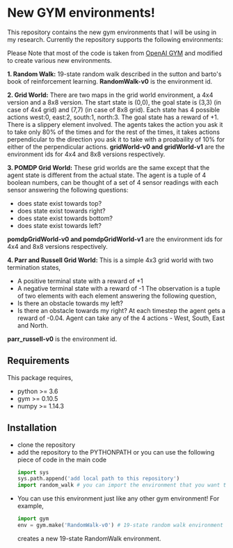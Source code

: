 # New GYM environments!
This repository contains the new gym environments that I will be using in my research.
Currently the repository supports the following environments:

Please Note that most of the code is taken from [OpenAI GYM](https://github.com/openai/gym) and modified to create various new environments.

**1. Random Walk:** 19-state random walk described in the sutton and barto's book of reinforcement learning. **RandomWalk-v0** is the environment id.

**2. Grid World:** There are two maps in the grid world environment, a 4x4 version and a 8x8 version. The start state is (0,0), the goal state is (3,3) (in case of 4x4 grid) and (7,7) (in case of 8x8 grid). Each state has 4 possible actions west:0, east:2, south:1, north:3. The goal state has a reward of +1. There is a slippery element involved. The agents takes the action you ask it to take only 80% of the times and for the rest of the times, it takes actions perpendicular to the direction you ask it to take with a proabaility of 10% for either of the perpendicular actions. **gridWorld-v0 and gridWorld-v1** are the environment ids for 4x4 and 8x8 versions respectively.

**3. POMDP Grid World:** These grid worlds are the same except that the agent state is different from the actual state. The agent is a tuple of 4 boolean numbers, can be thought of a set of 4 sensor readings with each sensor answering the following questions:
  * does state exist towards top?
  * does state exist towards right?
  * does state exist towards bottom?
  * does state exist towards left?

**pomdpGridWorld-v0 and pomdpGridWorld-v1** are the environment ids for 4x4 and 8x8 versions respectively.

**4. Parr and Russell Grid World:** This is a simple 4x3 grid world with two termination states,
  * A positive terminal state with a reward of +1
  * A negative terminal state with a reward of -1
The observation is a tuple of two elements with each element answering the following question,
  * Is there an obstacle towards my left?
  * Is there an obstacle towards my right?
At each timestep the agent gets a reward of -0.04. Agent can take any of the 4 actions - West, South, East and North.

**parr_russell-v0** is the environment id.
   
## Requirements
This package requires,
* python >= 3.6
* gym >= 0.10.5
* numpy >= 1.14.3

## Installation
* clone the repository
* add the repository to the PYTHONPATH or you can use the following piece of code in the main code
  ```python
  import sys
  sys.path.append('add local path to this repository')
  import random_walk # you can import the environment that you want to import
  ```
* You can use this environment just like any other gym environment! For example,
  ```python
  import gym
  env = gym.make('RandomWalk-v0') # 19-state random walk environment is created.
  ```
  creates a new 19-state RandomWalk environment.
